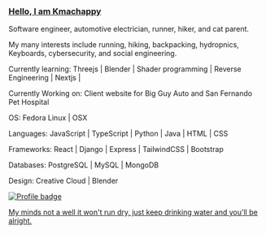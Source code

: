 ### [Hello, I am Kmachappy](http://www.kmachappy.me/)

Software engineer, automotive electrician, runner, hiker, and cat parent.

My many interests include running, hiking, backpacking, hydropnics, Keyboards, cybersecurity, and social engineering.


Currently learning: Threejs | Blender | Shader programming | Reverse Engineering | Nextjs | 

Currently Working on: Client website for Big Guy Auto and San Fernando Pet Hospital


OS: Fedora Linux | OSX

Languages: JavaScript | TypeScript | Python | Java | HTML | CSS 

Frameworks:  React | Django | Express | TailwindCSS | Bootstrap

Databases: PostgreSQL | MySQL | MongoDB

Design: Creative Cloud | Blender





[![Profile badge](https://www.codewars.com/users/Kmachappy/badges/small)](https://www.codewars.com/users/Kmachappy)



[My minds not a well it won't run dry, just keep drinking water and you'll be alright.](https://www.youtube.com/watch?v=DbvR_d7MDQc)

